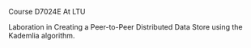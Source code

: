 Course D7024E At LTU

Laboration in Creating a Peer-to-Peer Distributed Data Store using the Kademlia algorithm.

